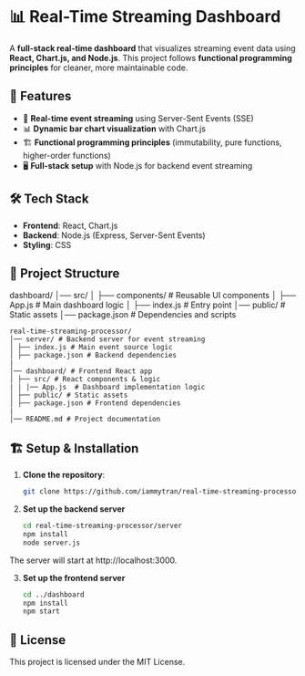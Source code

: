# 📊 Real-Time Streaming Dashboard

A **full-stack real-time dashboard** that visualizes streaming event data using **React, Chart.js, and Node.js**. This project follows **functional programming principles** for cleaner, more maintainable code.

## 🚀 Features
- 📡 **Real-time event streaming** using Server-Sent Events (SSE)
- 📊 **Dynamic bar chart visualization** with Chart.js
- 🏗 **Functional programming principles** (immutability, pure functions, higher-order functions)
- 🖥️ **Full-stack setup** with Node.js for backend event streaming

## 🛠️ Tech Stack
- **Frontend**: React, Chart.js
- **Backend**: Node.js (Express, Server-Sent Events)
- **Styling**: CSS

## 📂 Project Structure
dashboard/ 
│── src/ 
│ ├── components/ # Reusable UI components 
│ ├── App.js # Main dashboard logic 
│ ├── index.js # Entry point 
│── public/ # Static assets 
│── package.json # Dependencies and scripts

```plaintext
real-time-streaming-processor/ 
│── server/ # Backend server for event streaming 
│ ├── index.js # Main event source logic 
│ ├── package.json # Backend dependencies 
|
│── dashboard/ # Frontend React app 
│ ├── src/ # React components & logic
| | |── App.js  # Dashboard implementation logic
│ ├── public/ # Static assets 
│ ├── package.json # Frontend dependencies 
|
│── README.md # Project documentation
```

## 🏗 Setup & Installation
1. **Clone the repository**:
   ```sh
   git clone https://github.com/iammytran/real-time-streaming-processor.git
   ```
   
2.  **Set up the backend server**
    ```sh
    cd real-time-streaming-processor/server
    npm install
    node server.js
    ```
The server will start at http://localhost:3000.

3.  **Set up the frontend server**
    ```sh
    cd ../dashboard
    npm install
    npm start
    ```
## 📜 License
This project is licensed under the MIT License.

